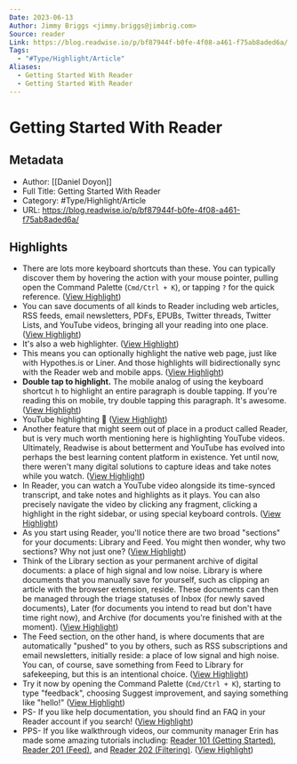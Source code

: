 ```yaml
---
Date: 2023-06-13
Author: Jimmy Briggs <jimmy.briggs@jimbrig.com>
Source: reader
Link: https://blog.readwise.io/p/bf87944f-b0fe-4f08-a461-f75ab8aded6a/
Tags:
  - "#Type/Highlight/Article"
Aliases:
  - Getting Started With Reader
  - Getting Started With Reader
---
```

# Getting Started With Reader

## Metadata
- Author: [[Daniel Doyon]]
- Full Title: Getting Started With Reader
- Category: #Type/Highlight/Article
- URL: https://blog.readwise.io/p/bf87944f-b0fe-4f08-a461-f75ab8aded6a/

## Highlights
- There are lots more keyboard shortcuts than these. You can typically discover them by hovering the action with your mouse pointer, pulling open the Command Palette (`Cmd/Ctrl + K`), or tapping `?` for the quick reference. ([View Highlight](https://read.readwise.io/read/01grhzt9qbw0ecemeqqkh5sg4v))
- You can save documents of all kinds to Reader including web articles, RSS feeds, email newsletters, PDFs, EPUBs, Twitter threads, Twitter Lists, and YouTube videos, bringing all your reading into one place. ([View Highlight](https://read.readwise.io/read/01grhztt9khja6jp8swsnzajqg))
- It's also a web highlighter. ([View Highlight](https://read.readwise.io/read/01grhzvv1n627dgv1daexyc7ba))
- This means you can optionally highlight the native web page, just like with Hypothes.is or Liner. And those highlights will bidirectionally sync with the Reader web and mobile apps. ([View Highlight](https://read.readwise.io/read/01grhzvy241j0vndey0jr3gx3x))
- **Double tap to highlight.** The mobile analog of using the keyboard shortcut `h` to highlight an entire paragraph is double tapping. If you're reading this on mobile, try double tapping this paragraph. It's awesome. ([View Highlight](https://read.readwise.io/read/01grhzxeeekvcpz4pd1vry1hm9))
- YouTube highlighting 🎥 ([View Highlight](https://read.readwise.io/read/01grhzxqddkgdmjftbkaa3d8fy))
- Another feature that might seem out of place in a product called Reader, but is very much worth mentioning here is highlighting YouTube videos. Ultimately, Readwise is about betterment and YouTube has evolved into perhaps the best learning content platform in existence. Yet until now, there weren't many digital solutions to capture ideas and take notes while you watch. ([View Highlight](https://read.readwise.io/read/01grhzxs2nkmawxhp8h3dezm04))
- In Reader, you can watch a YouTube video alongside its time-synced transcript, and take notes and highlights as it plays. You can also precisely navigate the video by clicking any fragment, clicking a highlight in the right sidebar, or using special keyboard controls. ([View Highlight](https://read.readwise.io/read/01grhzy139fwxd9xsq1n3frepd))
- As you start using Reader, you'll notice there are two broad "sections" for your documents: Library and Feed. You might then wonder, why two sections? Why not just one? ([View Highlight](https://read.readwise.io/read/01grhzy8njkrhtpw7akyzk60as))
- Think of the Library section as your permanent archive of digital documents: a place of high signal and low noise. Library is where documents that you manually save for yourself, such as clipping an article with the browser extension, reside. These documents can then be managed through the triage statuses of Inbox (for newly saved documents), Later (for documents you intend to read but don't have time right now), and Archive (for documents you're finished with at the moment). ([View Highlight](https://read.readwise.io/read/01grhzybmbpgghfzm76520c70f))
- The Feed section, on the other hand, is where documents that are automatically "pushed" to you by others, such as RSS subscriptions and email newsletters, initially reside: a place of low signal and high noise. You can, of course, save something from Feed to Library for safekeeping, but this is an intentional choice. ([View Highlight](https://read.readwise.io/read/01grhzys2wv70gjazspkpgrwxr))
- Try it now by opening the Command Palette (`Cmd/Ctrl + K`), starting to type "feedback", choosing Suggest improvement, and saying something like "hello!" ([View Highlight](https://read.readwise.io/read/01grhzzgwj9dpdvfgxkjvm1hjt))
- PS- If you like help documentation, you should find an FAQ in your Reader account if you search! ([View Highlight](https://read.readwise.io/read/01grhzzs17aavqppenqcsdfx48))
- PPS- If you like walkthrough videos, our community manager Erin has made some amazing tutorials including: [Reader 101 (Getting Started)](https://readwise.io/reader101), [Reader 201 (Feed)](https://readwise.io/reader201), and [Reader 202 (Filtering)](https://readwise.io/reader202). ([View Highlight](https://read.readwise.io/read/01grhzzq41ft3akkaydms4cjg2))
